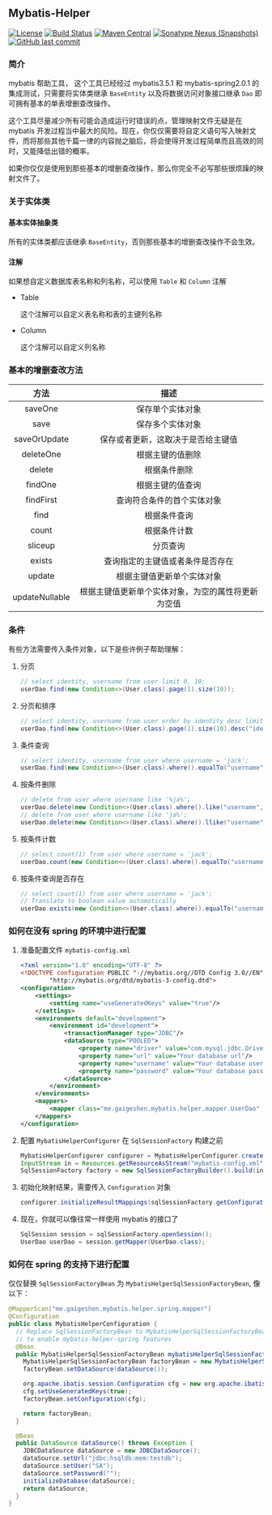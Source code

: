 ## Mybatis-Helper

[![License](http://img.shields.io/:license-apache-brightgreen.svg)](http://www.apache.org/licenses/LICENSE-2.0.html)
[![Build Status](https://travis-ci.org/gaigeshen/mybatis-helper.svg?branch=develop)](https://travis-ci.org/gaigeshen/mybatis-helper)
[![Maven Central](https://img.shields.io/maven-central/v/me.gaigeshen.mybatis/mybatis-helper.svg)](http://mvnrepository.com/artifact/me.gaigeshen.mybatis/mybatis-helper)
[![Sonatype Nexus (Snapshots)](https://img.shields.io/nexus/s/https/oss.sonatype.org/me.gaigeshen.mybatis/mybatis-helper.svg)](https://oss.sonatype.org/content/repositories/snapshots/me/gaigeshen/mybatis/mybatis-helper)
[![GitHub last commit](https://img.shields.io/github/last-commit/gaigeshen/mybatis-helper.svg)](https://github.com/gaigeshen/mybatis-helper/commits)

### 简介

mybatis 帮助工具， 这个工具已经经过 mybatis3.5.1 和 mybatis-spring2.0.1 的集成测试，只需要将实体类继承 `BaseEntity` 以及将数据访问对象接口继承 `Dao` 即可拥有基本的单表增删查改操作。

这个工具尽量减少所有可能会造成运行时错误的点，管理映射文件无疑是在 mybatis 开发过程当中最大的风险。现在，你仅仅需要将自定义语句写入映射文件，而将那些其他千篇一律的内容抛之脑后，将会使得开发过程简单而且高效的同时，又能降低出错的概率。

如果你仅仅是使用到那些基本的增删查改操作，那么你完全不必写那些很烦躁的映射文件了。

### 关于实体类

#### 基本实体抽象类

所有的实体类都应该继承 `BaseEntity`，否则那些基本的增删查改操作不会生效。

#### 注解

如果想自定义数据库表名称和列名称，可以使用 `Table` 和 `Column` 注解

- Table

  这个注解可以自定义表名称和表的主键列名称

- Column

  这个注解可以自定义列名称

### 基本的增删查改方法

|      方法      |                        描述                        |
| :------------: | :------------------------------------------------: |
|    saveOne     |                  保存单个实体对象                  |
|      save      |                  保存多个实体对象                  |
|  saveOrUpdate  |         保存或者更新，这取决于是否给主键值         |
|   deleteOne    |                  根据主键的值删除                  |
|     delete     |                    根据条件删除                    |
|    findOne     |                  根据主键的值查询                  |
|   findFirst    |             查询符合条件的首个实体对象             |
|      find      |                    根据条件查询                    |
|     count      |                    根据条件计数                    |
|    sliceup     |                      分页查询                      |
|     exists     |          查询指定的主键值或者条件是否存在          |
|     update     |             根据主键值更新单个实体对象             |
| updateNullable | 根据主键值更新单个实体对象，为空的属性将更新为空值 |

### 条件

有些方法需要传入条件对象，以下是些许例子帮助理解：

1. 分页

   ```java
   // select identity, username from user limit 0, 10;
   userDao.find(new Condition<>(User.class).page(1).size(10));
   ```

2. 分页和排序

   ```java
   // select identity, username from user order by identity desc limit 0, 10;
   userDao.find(new Condition<>(User.class).page(1).size(10).desc("identity"));
   ```

3. 条件查询

   ```java
   // select identity, username from user where username = 'jack';
   userDao.find(new Condition<>(User.class).where().equalTo("username","jack").end());
   ```

4. 按条件删除

   ```java
   // delete from user where username like '%ja%';
   userDao.delete(new Condition<>(User.class).where().like("username","ja").end());
   // delete from user where username like 'ja%';
   userDao.delete(new Condition<>(User.class).where().llike("username","ja").end());
   ```

5. 按条件计数

   ```java
   // select count(1) from user where username = 'jack';
   userDao.count(new Condition<>(User.class).where().equalTo("username","jack").end());
   ```

6. 按条件查询是否存在

   ```java
   // select count(1) from user where username = 'jack';
   // Translate to boolean value automatically
   userDao.exists(new Condition<>(User.class).where().equalTo("username","jack").end());
   ```

### 如何在没有 spring 的环境中进行配置

1. 准备配置文件 `mybatis-config.xml`

   ```xml
   <?xml version="1.0" encoding="UTF-8" ?>
   <!DOCTYPE configuration PUBLIC "-//mybatis.org//DTD Config 3.0//EN"
           "http://mybatis.org/dtd/mybatis-3-config.dtd">
   <configuration>
       <settings>
           <setting name="useGeneratedKeys" value="true"/>
       </settings>
       <environments default="development">
           <environment id="development">
               <transactionManager type="JDBC"/>
               <dataSource type="POOLED">
                   <property name="driver" value="com.mysql.jdbc.Driver"/>
                   <property name="url" value="Your database url"/>
                   <property name="username" value="Your database username"/>
                   <property name="password" value="Your database password"/>
               </dataSource>
           </environment>
       </environments>
       <mappers>
           <mapper class="me.gaigeshen.mybatis.helper.mapper.UserDao" />
       </mappers>
   </configuration>
   ```

2. 配置 `MybatisHelperConfigurer` 在 `SqlSessionFactory` 构建之前

   ```java
   MybatisHelperConfigurer configurer = MybatisHelperConfigurer.create().configure();
   InputStream in = Resources.getResourceAsStream("mybatis-config.xml");
   SqlSessionFactory factory = new SqlSessionFactoryBuilder().build(in);
   ```

3. 初始化映射结果，需要传入 `Configuration` 对象

   ```java
   configurer.initializeResultMappings(sqlSessionFactory.getConfiguration());
   ```

4. 现在，你就可以像往常一样使用 mybatis 的接口了

   ```java
   SqlSession session = sqlSessionFactory.openSession();
   UserDao userDao = session.getMapper(UserDao.class);
   ```

### 如何在 spring 的支持下进行配置

仅仅替换 `SqlSessionFactoryBean` 为 `MybatisHelperSqlSessionFactoryBean`, 像以下：

```java
@MapperScan("me.gaigeshen.mybatis.helper.spring.mapper")
@Configuration
public class MybatisHelperConfiguration {
  // Replace SqlSessionFactoryBean to MybatisHelperSqlSessionFactoryBean
  // to enable mybatis-helper-spring features
  @Bean
  public MybatisHelperSqlSessionFactoryBean mybatisHelperSqlSessionFactoryBean() throws Exception {
    MybatisHelperSqlSessionFactoryBean factoryBean = new MybatisHelperSqlSessionFactoryBean();
    factoryBean.setDataSource(dataSource());

    org.apache.ibatis.session.Configuration cfg = new org.apache.ibatis.session.Configuration();
    cfg.setUseGeneratedKeys(true);
    factoryBean.setConfiguration(cfg);

    return factoryBean;
  }

  @Bean
  public DataSource dataSource() throws Exception {
    JDBCDataSource dataSource = new JDBCDataSource();
    dataSource.setUrl("jdbc:hsqldb:mem:testdb");
    dataSource.setUser("SA");
    dataSource.setPassword("");
    initializeDatabase(dataSource);
    return dataSource;
  }
}
```

